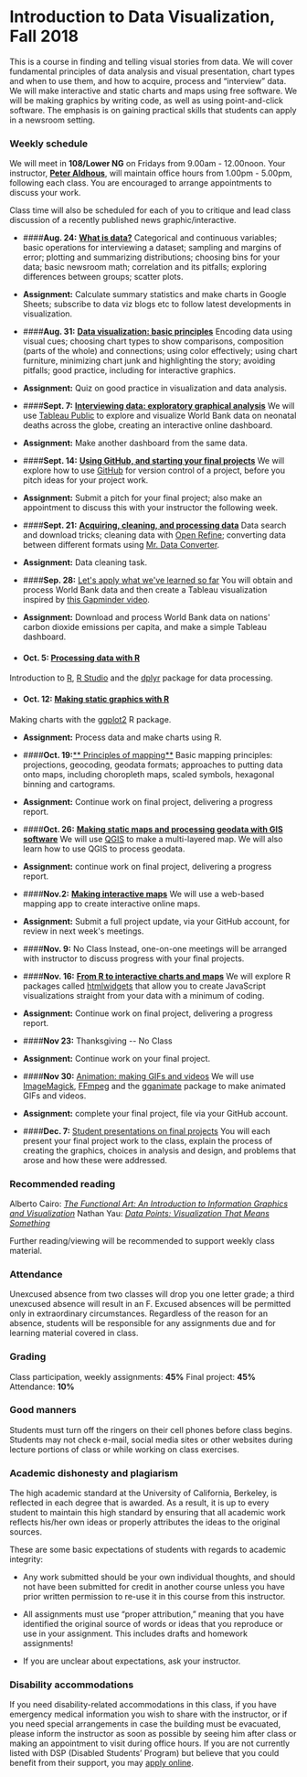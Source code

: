 
# Introduction to Data Visualization, Fall 2018

This is a course in finding and telling visual stories from data. We will cover fundamental principles of data analysis and visual presentation, chart types and when to use them, and how to acquire, process and “interview” data. We will make interactive and static charts and maps using free software. We will be making graphics by writing code, as well as using point-and-click software. The emphasis is on gaining practical skills that students can apply in a newsroom setting.

### Weekly schedule

We will meet in **108/Lower NG** on Fridays from 9.00am - 12.00noon. Your instructor, [**Peter Aldhous**](https://www.peteraldhous.com/), will maintain office hours from 1.00pm - 5.00pm, following each class. You are encouraged to arrange appointments to discuss your work.

Class time will also be scheduled for each of you to critique and lead class discussion of a recently published news graphic/interactive.

 - ####**Aug. 24:**	[**What is data?**](week1.html)
Categorical and continuous variables; basic operations for interviewing a dataset; sampling and margins of error; plotting and summarizing distributions; choosing bins for your data; basic newsroom math; correlation and its pitfalls; exploring differences between groups; scatter plots.

  - **Assignment:** Calculate summary statistics and make charts in Google Sheets; subscribe to data viz blogs etc to follow latest developments in visualization.

- ####**Aug. 31:** 	[**Data visualization: basic principles**](week2.html)
Encoding data using visual cues; choosing chart types to show comparisons, composition (parts of the whole) and connections; using color effectively; using chart furniture, minimizing chart junk and highlighting the story; avoiding pitfalls; good practice, including for interactive graphics.

 - **Assignment:** Quiz on good practice in visualization and data analysis.


- ####**Sept. 7:** [**Interviewing data: exploratory graphical analysis**](week3.html)
We will use [Tableau Public](https://public.tableau.com/s/) to explore and visualize World Bank data on neonatal deaths across the globe, creating an interactive online dashboard.

 - **Assignment:** Make another dashboard from the same data.


- ####**Sept. 14:** [**Using GitHub, and starting your final projects**](week4.html)
We will explore how to use [GitHub](https://github.com/) for version control of a project, before you pitch ideas for your project work.

 - **Assignment:** Submit a pitch for your final project; also make an appointment to discuss this with your instructor the following week.


- ####**Sept. 21:** [**Acquiring, cleaning, and processing data**](week5.html)
Data search and download tricks; cleaning data with [Open Refine](http://openrefine.org/); converting data between different formats using [Mr. Data Converter](https://shancarter.github.io/mr-data-converter/).

 - **Assignment:** Data cleaning task.


- ####**Sep. 28:** [Let's apply what we've learned so far](week6.html)
You will obtain and process World Bank data and then create a Tableau visualization inspired by [this Gapminder video](https://www.gapminder.org/videos/200-years-that-changed-the-world-bbc/).

 - **Assignment:** Download and process World Bank data on nations' carbon dioxide emissions per capita, and make a simple Tableau dashboard.


- #### **Oct. 5:**	[**Processing data with R**](week7.html)
Introduction to [R](https://www.r-project.org/), [R Studio](https://www.rstudio.com/) and the [dplyr](https://dplyr.tidyverse.org/) package for data processing.


- #### **Oct. 12:** [**Making static graphics with R**](week8.html)
Making charts with the [ggplot2](https://ggplot2.tidyverse.org/) R package.

 - **Assignment:** Process data and make charts using R.


-  ####**Oct. 19:**[** Principles of mapping**](week9.html)
Basic mapping principles:  projections, geocoding, geodata formats; approaches to putting data onto maps, including choropleth maps, scaled symbols, hexagonal binning and cartograms.

 - **Assignment:** Continue work on final project, delivering a progress report.


-  ####**Oct. 26:** [**Making static maps and processing geodata with GIS software**](week10.html)
We will use [QGIS](https://qgis.org/en/site/) to make a multi-layered map. We will also learn how to use QGIS to process geodata.

 - **Assignment:** continue work on final project, delivering a progress report.


-  ####**Nov.2:** [**Making interactive maps**](week11.html)
We will use a web-based mapping app to create interactive online maps.

  -  **Assignment:** Submit a full project update, via your GitHub account, for review in next week's meetings.


- ####**Nov. 9:** No Class
Instead, one-on-one meetings will be arranged with instructor to discuss progress with your final projects.


- ####**Nov. 16:**	[**From R to interactive charts and maps**](week13.html)
We will explore R packages called [htmlwidgets](https://www.htmlwidgets.org/) that allow you to create JavaScript visualizations straight from your data with a minimum of coding.

 -  **Assignment:** Continue work on final project, delivering a progress report.


- ####**Nov 23:** Thanksgiving -- No Class

 - **Assignment:** Continue work on your final project.


- ####**Nov 30:** [Animation: making GIFs and videos](week14.html)
We will use [ImageMagick](https://imagemagick.org/script/index.php), [FFmpeg](https://ffmpeg.org/) and the [gganimate](https://github.com/thomasp85/gganimate) package to make animated GIFs and videos.

 - **Assignment:** complete your final project, file via your GitHub account.


- ####**Dec. 7:** [Student presentations on final projects](week15.html)
You will each present your final project work to the class, explain the process of creating the graphics, choices in  analysis and design, and problems that arose and how these were addressed.

### Recommended reading

Alberto Cairo: [*The Functional Art: An Introduction to Information Graphics and Visualization*](https://www.amazon.com/The-Functional-Art-introduction-visualization/dp/0321834739/)
Nathan Yau: [*Data Points: Visualization That Means Something*](https://www.amazon.com/Data-Points-Visualization-Means-Something/dp/111846219X)

Further reading/viewing will be recommended to support weekly class material.

### Attendance

Unexcused absence from two classes will drop you one letter grade; a third unexcused absence will result in an F. Excused absences will be permitted only in extraordinary circumstances. Regardless of the reason for an absence, students will be responsible for any assignments due and for learning material covered in class.

### Grading

Class participation, weekly assignments: **45%**
Final project: **45%**
Attendance:	**10%**

### Good manners

Students must turn off the ringers on their cell phones before class begins. Students may not check e-mail, social media sites or other websites during lecture portions of class or while working on class exercises.

### Academic dishonesty and plagiarism

The high academic standard at the University of California, Berkeley, is reflected in each degree that is awarded. As a result, it is up to every student to maintain this high standard by ensuring that all academic work reflects his/her own ideas or properly attributes the ideas to the original sources.

These are some basic expectations of students with regards to academic integrity:

- Any work submitted should be your own individual thoughts, and should not have been submitted for credit in another course unless you have prior written permission to re-use it in this course from this instructor.

- All assignments must use “proper attribution,” meaning that you have identified the original source of words or ideas that you reproduce or use in your assignment. This includes drafts and homework assignments!

- If you are unclear about expectations, ask your instructor.

### Disability accommodations

If you need disability-related accommodations in this class, if you have emergency medical information you wish to share with the instructor, or if you need special arrangements in case the building must be evacuated, please inform the instructor as soon as possible by seeing him after class or making an appointment to visit during office hours. If you are not currently listed with DSP (Disabled Students’ Program) but believe that you could benefit from their support, you may [apply online](https://dsp.berkeley.edu/).




